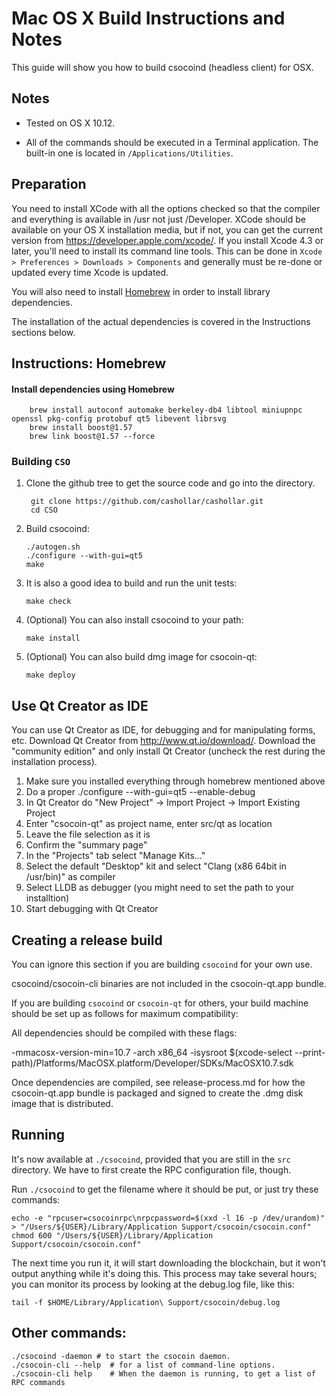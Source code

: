 Mac OS X Build Instructions and Notes
====================================
This guide will show you how to build csocoind (headless client) for OSX.

Notes
-----

* Tested on OS X 10.12.

* All of the commands should be executed in a Terminal application. The
built-in one is located in `/Applications/Utilities`.

Preparation
-----------

You need to install XCode with all the options checked so that the compiler
and everything is available in /usr not just /Developer. XCode should be
available on your OS X installation media, but if not, you can get the
current version from https://developer.apple.com/xcode/. If you install
Xcode 4.3 or later, you'll need to install its command line tools. This can
be done in `Xcode > Preferences > Downloads > Components` and generally must
be re-done or updated every time Xcode is updated.

You will also need to install [Homebrew](http://brew.sh) in order to install library
dependencies.

The installation of the actual dependencies is covered in the Instructions
sections below.

Instructions: Homebrew
----------------------

#### Install dependencies using Homebrew

        brew install autoconf automake berkeley-db4 libtool miniupnpc openssl pkg-config protobuf qt5 libevent librsvg
        brew install boost@1.57
        brew link boost@1.57 --force

### Building `CSO`

1. Clone the github tree to get the source code and go into the directory.

        git clone https://github.com/cashollar/cashollar.git
        cd CSO

2.  Build csocoind:

        ./autogen.sh
        ./configure --with-gui=qt5
        make

3.  It is also a good idea to build and run the unit tests:

        make check

4.  (Optional) You can also install csocoind to your path:

        make install

5.  (Optional) You can also build dmg image for csocoin-qt:

        make deploy


Use Qt Creator as IDE
------------------------
You can use Qt Creator as IDE, for debugging and for manipulating forms, etc.
Download Qt Creator from http://www.qt.io/download/. Download the "community edition" and only install Qt Creator (uncheck the rest during the installation process).

1. Make sure you installed everything through homebrew mentioned above
2. Do a proper ./configure --with-gui=qt5 --enable-debug
3. In Qt Creator do "New Project" -> Import Project -> Import Existing Project
4. Enter "csocoin-qt" as project name, enter src/qt as location
5. Leave the file selection as it is
6. Confirm the "summary page"
7. In the "Projects" tab select "Manage Kits..."
8. Select the default "Desktop" kit and select "Clang (x86 64bit in /usr/bin)" as compiler
9. Select LLDB as debugger (you might need to set the path to your installtion)
10. Start debugging with Qt Creator

Creating a release build
------------------------
You can ignore this section if you are building `csocoind` for your own use.

csocoind/csocoin-cli binaries are not included in the csocoin-qt.app bundle.

If you are building `csocoind` or `csocoin-qt` for others, your build machine should be set up
as follows for maximum compatibility:

All dependencies should be compiled with these flags:

 -mmacosx-version-min=10.7
 -arch x86_64
 -isysroot $(xcode-select --print-path)/Platforms/MacOSX.platform/Developer/SDKs/MacOSX10.7.sdk

Once dependencies are compiled, see release-process.md for how the csocoin-qt.app
bundle is packaged and signed to create the .dmg disk image that is distributed.

Running
-------

It's now available at `./csocoind`, provided that you are still in the `src`
directory. We have to first create the RPC configuration file, though.

Run `./csocoind` to get the filename where it should be put, or just try these
commands:

    echo -e "rpcuser=csocoinrpc\nrpcpassword=$(xxd -l 16 -p /dev/urandom)" > "/Users/${USER}/Library/Application Support/csocoin/csocoin.conf"
    chmod 600 "/Users/${USER}/Library/Application Support/csocoin/csocoin.conf"

The next time you run it, it will start downloading the blockchain, but it won't
output anything while it's doing this. This process may take several hours;
you can monitor its process by looking at the debug.log file, like this:

    tail -f $HOME/Library/Application\ Support/csocoin/debug.log

Other commands:
-------

    ./csocoind -daemon # to start the csocoin daemon.
    ./csocoin-cli --help  # for a list of command-line options.
    ./csocoin-cli help    # When the daemon is running, to get a list of RPC commands
